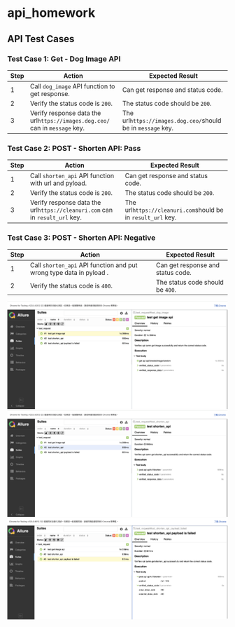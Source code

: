 # api_homework
## **API Test Cases**

### **Test Case 1: Get - Dog Image API**

| **Step** | **Action** | **Expected Result** |
|----------|------------|---------------------|
| 1 | Call  `dog_image` API function to get response. | Can get response and status code. |
| 2 | Verify the status code is `200`. | The status code should be `200`. |
| 3 | Verify response data the url`https://images.dog.ceo/` can in `message` key. | The url`https://images.dog.ceo/`should be in `message` key. |

### **Test Case 2: POST - Shorten API: Pass**

| **Step** | **Action** | **Expected Result** |
|----------|------------|---------------------|
| 1 | Call `shorten_api` API function with url and pyload. | Can get response and status code. |
| 2 | Verify the status code is `200`. | The status code should be `200`. |
| 3 | Verify response data the url`https://cleanuri.com` can in `result_url` key. | The url`https://cleanuri.com`should be in `result_url` key. |

### **Test Case 3: POST - Shorten API: Negative**

| **Step** | **Action** | **Expected Result** |
|----------|------------|---------------------|
| 1 | Call `shorten_api` API function and put wrong type data in pyload . | Can get response and status code. |
| 2 | Verify the status code is `400`. | The status code should be `400`. |

<img src="test_dog_image.png" width="800">
<img src="test_shorten_api.png" width="800">
<img src="test_shorten_api_payload_failed.png" width="800">
